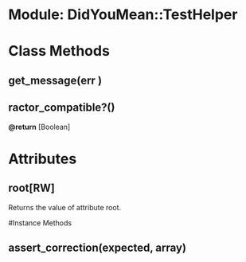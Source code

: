 # Module: DidYouMean::TestHelper
    



# Class Methods
## get_message(err ) [](#method-c-get_message)
## ractor_compatible?() [](#method-c-ractor_compatible?)
**@return** [Boolean] 

# Attributes
## root[RW] [](#attribute-c-root)
Returns the value of attribute root.


#Instance Methods
## assert_correction(expected, array) [](#method-i-assert_correction)

